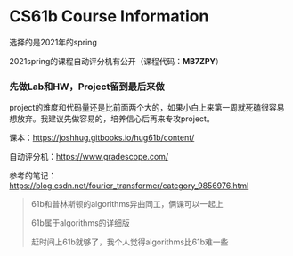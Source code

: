 # CS61b Course Information

选择的是2021年的spring

2021spring的课程自动评分机有公开（课程代码：**MB7ZPY**）

### 先做Lab和HW，Project留到最后来做

project的难度和代码量还是比前面两个大的，如果小白上来第一周就死磕很容易想放弃。我建议先做容易的，培养信心后再来专攻project。

课本：https://joshhug.gitbooks.io/hug61b/content/

自动评分机：https://www.gradescope.com/

参考的笔记：https://blog.csdn.net/fourier_transformer/category_9856976.html



> 61b和普林斯顿的algorithms异曲同工，俩课可以一起上
>
> 61b属于algorithms的详细版
>
> 赶时间上61b就够了，我个人觉得algorithms比61b难一些

